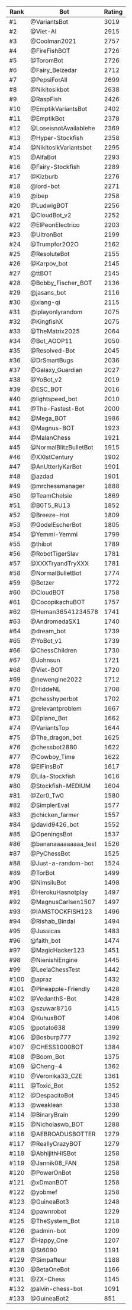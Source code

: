 Rank|Bot|Rating
---|---|---
#1|@VariantsBot|3019
#2|@Viet-AI|2915
#3|@Coolman2021|2757
#4|@FireFishBOT|2726
#5|@ToromBot|2726
#6|@Fairy_Belzedar|2712
#7|@PepsiForAll|2699
#8|@Nikitosikbot|2638
#9|@RaspFish|2426
#10|@EmptikVariantsBot|2402
#11|@EmptikBot|2378
#12|@LoseisnotAvailablehe|2369
#13|@Hyper-Stockfish|2358
#14|@NikitosikVariantsbot|2295
#15|@AlfaBot|2293
#16|@Fairy-Stockfish|2289
#17|@Kizburb|2276
#18|@lord-bot|2271
#19|@ibep|2258
#20|@LudwigBOT|2256
#21|@CloudBot_v2|2252
#22|@ElPeonElectrico|2203
#23|@UltronBot|2199
#24|@Trumpfor2O2O|2162
#25|@ResoluteBot|2155
#26|@Karpov_bot|2145
#27|@ttBOT|2145
#28|@Bobby_Fischer_BOT|2136
#29|@jasans_bot|2116
#30|@xiang-qi|2115
#31|@iplayonlyrandom|2075
#32|@KingfishX|2075
#33|@TheMatrix2025|2064
#34|@Bot_AOOP11|2050
#35|@Resolved-Bot|2045
#36|@DrSmartBugs|2036
#37|@Galaxy_Guardian|2027
#38|@YoBot_v2|2019
#39|@ESC_BOT|2016
#40|@lightspeed_bot|2010
#41|@The-Fastest-Bot|2000
#42|@Mega_BOT|1986
#43|@Magnus-BOT|1923
#44|@MalanChess|1921
#45|@NormalBlitzBulletBot|1915
#46|@XXIstCentury|1902
#47|@AnUtterlyKarBot|1901
#48|@azdad|1901
#49|@mrchessmanager|1888
#50|@TeamChelsie|1869
#51|@B0T5_RU13|1852
#52|@Breeze-Hot|1809
#53|@GodelEscherBot|1805
#54|@Yemmi-Yemmi|1799
#55|@thibot|1789
#56|@RobotTigerSlav|1781
#57|@XXXTryandTryXXX|1781
#58|@NormalBulletBot|1774
#59|@Botzer|1772
#60|@CloudBOT|1758
#61|@CocopikachuBOT|1757
#62|@Heman36541234578|1741
#63|@AndromedaSX1|1740
#64|@dream_bot|1739
#65|@YoBot_v1|1739
#66|@ChessChildren|1730
#67|@Johnsun|1721
#68|@Viet-BOT|1720
#69|@newengine2022|1712
#70|@HiddeNL|1708
#71|@chesshyperbot|1702
#72|@relevantproblem|1667
#73|@Epiano_Bot|1662
#74|@VariantsTop|1644
#75|@The_dragon_bot|1625
#76|@chessbot2880|1622
#77|@Cowboy_Time|1622
#78|@ElFinsBoT|1617
#79|@Lila-Stockfish|1616
#80|@Stockfish-MEDIUM|1604
#81|@Zer0_Tw0|1580
#82|@SimplerEval|1577
#83|@chicken_farmer|1557
#84|@david9426_bot|1552
#85|@OpeningsBot|1537
#86|@bananaaaaaaaaa_test|1526
#87|@PyChessBot|1525
#88|@Just-a-random-bot|1524
#89|@TorBot|1499
#90|@NimsiluBot|1498
#91|@HerokuHasnotplay|1497
#92|@MagnusCarlsen1507|1497
#93|@IAMSTOCKFISH123|1496
#94|@Rishab_Bindal|1494
#95|@Jussicas|1483
#96|@faith_bot|1474
#97|@MagicHacker123|1451
#98|@NienishiEngine|1445
#99|@LeelaChessTest|1442
#100|@apraz|1432
#101|@Pineapple-Friendly|1428
#102|@VedanthS-Bot|1428
#103|@szuwar8716|1415
#104|@KuhusBOT|1406
#105|@potato638|1399
#106|@Bosburp777|1392
#107|@CHESS1000BOT|1384
#108|@Boom_Bot|1375
#109|@Cheng-4|1362
#110|@Veronika33_CZE|1361
#111|@Toxic_Bot|1352
#112|@DespacitoBot|1345
#113|@weaklean|1338
#114|@BinaryBrain|1299
#115|@Nicholaswb_BOT|1288
#116|@AEBROADUSBOTTER|1279
#117|@ReallyCrazyBOT|1279
#118|@AbhijithHISBot|1258
#119|@Jannik08_FAN|1258
#120|@PowerOnBot|1258
#121|@xDmanBOT|1258
#122|@yobmef|1258
#123|@GuineaBot3|1248
#124|@pawnrobot|1229
#125|@TheSystem_Bot|1218
#126|@admin-bot|1209
#127|@Happy_One|1207
#128|@St6090|1191
#129|@Simpafteur|1188
#130|@BetaOneBot|1166
#131|@ZX-Chess|1145
#132|@alvin-chess-bot|1091
#133|@GuineaBot2|851
